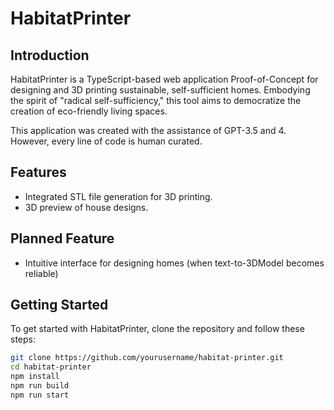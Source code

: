 # HabitatPrinter

## Introduction

HabitatPrinter is a TypeScript-based web application Proof-of-Concept for designing and 3D printing sustainable, self-sufficient homes. Embodying the spirit of "radical self-sufficiency," this tool aims to democratize the creation of eco-friendly living spaces.

This application was created with the assistance of GPT-3.5 and 4. However, every line of code is human curated.

## Features

- Integrated STL file generation for 3D printing.
- 3D preview of house designs.

## Planned Feature

- Intuitive interface for designing homes (when text-to-3DModel becomes reliable)

## Getting Started

To get started with HabitatPrinter, clone the repository and follow these steps:

```bash
git clone https://github.com/yourusername/habitat-printer.git
cd habitat-printer
npm install
npm run build
npm run start
```
